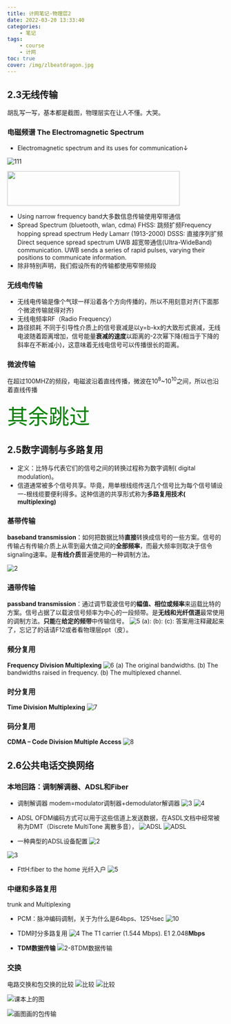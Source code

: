 ```yaml
---
title: 计网笔记-物理层2
date: 2022-03-20 13:33:40
categories:
	- 笔记
tags:
	- course
	- 计网
toc: true
cover: /img/zlbeatdragon.jpg
---
```


## 2.3无线传输

胡乱写一写，基本都是截图，物理层实在让人不懂。大哭。


### 电磁频谱 The Electromagnetic Spectrum

- Electromagnetic spectrum and its uses for communication↓

![111](https://api2.mubu.com/v3/document_image/8786acbc-2976-43f0-b3f3-f321a9e9f27f-16175743.jpg)

<img src="https://api2.mubu.com/v3/document_image/6f159e0b-7dc7-449a-9ccf-c049c2037e08-16175743.jpg" width="400" height="80">

- Using narrow frequency band大多数信息传输使用窄带通信
- Spread Spectrum (bluetooth, wlan, cdma)
	FHSS: 跳频扩频Frequency hopping spread spectrum
      Hedy Lamarr (1913-2000)
	DSSS: 直接序列扩频Direct sequence spread spectrum
	UWB 超宽带通信(Ultra-WideBand) communication.
	UWB sends a series of rapid pulses, varying their positions to communicate information.
- 除非特别声明，我们假设所有的传输都使用窄带频段

### 无线电传输

- 无线电传输是像个气球一样沿着各个方向传播的，所以不用刻意对齐(下面那个微波传输就得对齐)
- 无线电频率RF（Radio Frequency）
- 路径损耗 不同于引导性介质上的信号衰减是以y=b-kx的大致形式衰减，无线电波随着距离增加，信号能量**衰减的速度**以距离的-2次幂下降(相当于下降的斜率在不断减小)，这意味着无线电信号可以传播很长的距离。

### 微波传输

在超过100MHZ的频段，电磁波沿着直线传播，微波在$10^8$~$10^{10}$之间，所以也沿着直线传播

<font size="10" color="green">其余跳过</font>

## 2.5数字调制与多路复用

- 定义：比特与代表它们的信号之间的转换过程称为数字调制( digital modulation)。
- 信道通常被多个信号共享。毕竟，用单根线缆传送几个信号比为每个信号铺设一-根线缆要便利得多。这种信道的共享形式称为**多路复用技术( multiplexing)**

### 基带传输

**baseband transmission**：如何把数据比特**直接**转换成信号的一些方案。信号的传输占有传输介质上从零到最大值之间的**全部频率**，而最大频率则取决于信令signaling速率。是**有线介质**普遍使用的一种调制方法。

![2](https://api2.mubu.com/v3/document_image/bddb772e-158f-4cb6-bea6-8b23247de897-16175743.jpg)

### 通带传输

**passband transmission**：通过调节载波信号的**幅值、相位或频率**来运载比特的方案。信号占据了以载波信号频率为中心的一段频带。是**无线和光纤信道**最常使用的调制方法。**只能**在**给定的频带**中传输信号。
![5](https://api2.mubu.com/v3/document_image/da181503-0649-4509-8685-ccb573dbc8e9-16175743.jpg)
(a):<!---QPSK Quadrature phase shift keying 正交相移键控--->
(b):<!---QAM-16 Quadrature Ampllitude Modulation 正交调幅--->
(c):<!---QAM-64--->
答案用注释藏起来了，忘记了的话请F12或者看物理层ppt（皮）。

### 频分复用

**Frequency Division Multiplexing**
![6](https://api2.mubu.com/v3/document_image/3330e8fa-d7c5-4714-981e-a11d2c733e0d-16175743.jpg)
(a) The original bandwidths.
(b) The bandwidths raised in frequency.
(b) The multiplexed channel.

### 时分复用

**Time Division Multiplexing**
![7](https://api2.mubu.com/v3/document_image/25bd7832-63ea-4af4-bd0b-d3840f628701-16175743.jpg)

### 码分复用

**CDMA – Code Division Multiple Access**
![8](https://api2.mubu.com/v3/document_image/872dce89-17c9-4d4a-86b7-917e4d74bf72-16175743.jpg)

## 2.6公共电话交换网络

### 本地回路：调制解调器、ADSL和Fiber

- 调制解调器
  	modem=modulator调制器+demodulator解调器
	![3](https://api2.mubu.com/v3/document_image/83e23a78-739d-43e5-b983-5d3124d35d73-16175743.jpg)
	![4](https://api2.mubu.com/v3/document_image/a57925f1-a68b-4ffc-be9d-670cef75ec7c-16175743.jpg)

- ADSL
  OFDM编码方式可以用于这些信道上发送数据，在ASDL文档中经常被称为DMT（Discrete MultiTone 离散多音），
  ![ADSL](https://api2.mubu.com/v3/document_image/d9af3f5c-ec1c-42ed-bd97-bce7a5faecea-16175743.jpg)
  ![ADSL](https://api2.mubu.com/v3/document_image/d1dd9c3e-bb15-4b57-a9db-b9e2c51fa569-16175743.jpg)
- 一种典型的ADSL设备配置
![2](https://api2.mubu.com/v3/_document_image_/2f6e0473-4016-4f14-b3b1-fc226a81ae3f-16175743.jpg)

![3](https://api2.mubu.com/v3/document_image/06a0d98b-2b88-4ffa-b206-fb0bf7da2f77-16175743.jpg)

- FttH:fiber to the home 光纤入户
![5](https://api2.mubu.com/v3/document_image/41c22d14-89c8-4ce0-a45a-64ca90f8b07e-16175743.jpg)

### 中继和多路复用

trunk and Multiplexing

- PCM：脉冲编码调制，关于为什么是64bps、125Чsec
![10](https://api2.mubu.com/v3/document_image/ebff4d33-7a87-47a8-ae47-d69a7769b288-16175743.jpg)

- TDM时分多路复用
![4](https://api2.mubu.com/v3/document_image/b05b3ba8-0d7f-4a62-8e29-adbbc7c44f1a-16175743.jpg)
The T1 carrier (1.544 Mbps).
E1 2.048**Mbps**
- **TDM数据传输**
![2-8TDM数据传输](https://api2.mubu.com/v3/document_image/9fc8a918-402c-449e-84cc-0f2a53540d7b-16175743.jpg)

### 交换

电路交换和包交换的比较
![比较](https://api2.mubu.com/v3/document_image/6b76cb90-5dc3-4e61-9c76-f241e1418af4-16175743.jpg)
![比较](https://api2.mubu.com/v3/document_image/ecc4e8fa-fd80-4174-b0e1-e4fa87b63b30-16175743.jpg)

![课本上的图](https://api2.mubu.com/v3/document_image/560e8f18-fd1a-430b-a28e-047656cd29eb-16175743.jpg)

![画图画的包传输](https://api2.mubu.com/v3/document_image/74258e7a-36e5-4d57-aa37-097eaccfd52d-16175743.jpg)